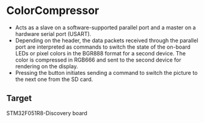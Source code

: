 # ColorCompressor
* Acts as a slave on a software-supported parallel port and a master on a hardware serial port (USART).
* Depending on the header, the data packets received through the parallel port are interpreted as commands to switch the state of the on-board LEDs or pixel colors in the BGR888 format for a second device. The color is compressed in RGB666 and sent to the second device for rendering on the display. 
* Pressing the button initiates sending a command to switch the picture to the next one from the SD card.

## Target
STM32F051R8-Discovery board
